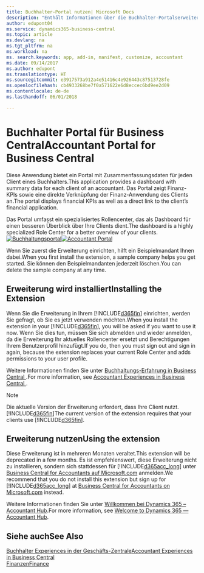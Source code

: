 ```yaml
---
title: Buchhalter-Portal nutzen| Microsoft Docs
description: "Enthält Informationen über die Buchhalter-Portalserweiterung."
author: edupont04
ms.service: dynamics365-business-central
ms.topic: article
ms.devlang: na
ms.tgt_pltfrm: na
ms.workload: na
ms. search.keywords: app, add-in, manifest, customize, accountant
ms.date: 09/14/2017
ms.author: edupont
ms.translationtype: HT
ms.sourcegitcommit: e3917573a912a4e51416c4e926443c87513728fe
ms.openlocfilehash: cb4933268be7f0a571622e6d8eccec6bd9ee2d09
ms.contentlocale: de-de
ms.lasthandoff: 06/01/2018

---
```

# <a name="accountant-portal-for-business-central"></a><span data-ttu-id="de774-103">Buchhalter Portal für  Business Central</span><span class="sxs-lookup"><span data-stu-id="de774-103">Accountant Portal for Business Central</span></span>
<span data-ttu-id="de774-104">Diese Anwendung bietet ein Portal mit Zusammenfassungsdaten für jeden Client eines Buchhalters.</span><span class="sxs-lookup"><span data-stu-id="de774-104">This application provides a dashboard with summary data for each client of an accountant.</span></span> <span data-ttu-id="de774-105">Das Portal zeigt Finanz-KPIs sowie eine direkte Verknüpfung der Finanz-Anwendung des Clients an.</span><span class="sxs-lookup"><span data-stu-id="de774-105">The portal displays financial KPIs as well as a direct link to the client’s financial application.</span></span>  

<span data-ttu-id="de774-106">Das Portal umfasst ein spezialisiertes Rollencenter, das als Dashboard für einen besseren Überblick über Ihre Clients dient.</span><span class="sxs-lookup"><span data-stu-id="de774-106">The dashboard is a highly specialized Role Center for a better overview of your clients.</span></span>  
<span data-ttu-id="de774-107">[![Buchhaltungsportal](./media/ui-extensions-accportal/accountant-portal.png)](https://go.microsoft.com/fwlink/?linkid=851257)</span><span class="sxs-lookup"><span data-stu-id="de774-107">[![Accountant Portal](./media/ui-extensions-accportal/accountant-portal.png)](https://go.microsoft.com/fwlink/?linkid=851257)</span></span>

<span data-ttu-id="de774-108">Wenn Sie zuerst die Erweiterung einrichten, hilft ein Beispielmandant Ihnen dabei.</span><span class="sxs-lookup"><span data-stu-id="de774-108">When you first install the extension, a sample company helps you get started.</span></span> <span data-ttu-id="de774-109">Sie können den Beispielmandanten jederzeit löschen.</span><span class="sxs-lookup"><span data-stu-id="de774-109">You can delete the sample company at any time.</span></span>  

## <a name="installing-the-extension"></a><span data-ttu-id="de774-110">Erweiterung wird installiert</span><span class="sxs-lookup"><span data-stu-id="de774-110">Installing the Extension</span></span>
<span data-ttu-id="de774-111">Wenn Sie die Erweiterung in Ihrem [!INCLUDE[d365fin](includes/d365fin_md.md)] einrichten, werden Sie gefragt, ob Sie es jetzt verwenden möchten.</span><span class="sxs-lookup"><span data-stu-id="de774-111">When you install the extension in your [!INCLUDE[d365fin](includes/d365fin_md.md)], you will be asked if you want to use it now.</span></span> <span data-ttu-id="de774-112">Wenn Sie dies tun, müssen Sie sich abmelden und wieder anmelden, da die Erweiterung Ihr aktuelles Rollencenter ersetzt und Berechtigungen Ihrem Benutzerprofil hinzufügt.</span><span class="sxs-lookup"><span data-stu-id="de774-112">If you do, then you must sign out and sign in again, because the extension replaces your current Role Center and adds permissions to your user profile.</span></span>  

<span data-ttu-id="de774-113">Weitere Informationen finden Sie unter [Buchhaltungs-Erfahrung in Business Central ](finance-accounting.md).</span><span class="sxs-lookup"><span data-stu-id="de774-113">For more information, see [Accountant Experiences in Business Central ](finance-accounting.md).</span></span>  

> [!NOTE]  
>  <span data-ttu-id="de774-114">Die aktuelle Version der Erweiterung erfordert, dass Ihre Client nutzt. [!INCLUDE[d365fin](includes/d365fin_md.md)]</span><span class="sxs-lookup"><span data-stu-id="de774-114">The current version of the extension requires that your clients use [!INCLUDE[d365fin](includes/d365fin_md.md)].</span></span>  

## <a name="using-the-extension"></a><span data-ttu-id="de774-115">Erweiterung nutzen</span><span class="sxs-lookup"><span data-stu-id="de774-115">Using the extension</span></span>
<span data-ttu-id="de774-116">Diese Erweiterung ist in mehreren Monaten veraltet.</span><span class="sxs-lookup"><span data-stu-id="de774-116">This extension will be deprecated in a few months.</span></span> <span data-ttu-id="de774-117">Es ist empfehlenswert, diese Erweiterung nicht zu installieren, sondern sich stattdessen für [!INCLUDE[d365acc_long](includes/d365acc_long_md.md)] unter [Business Central for Accountants auf Microsoft.com](https://www.microsoft.com/en-us/dynamics365/financial-insights-for-accountants) anmelden.</span><span class="sxs-lookup"><span data-stu-id="de774-117">We recommend that you do not install this extension but sign up for [!INCLUDE[d365acc_long](includes/d365acc_long_md.md)] at [Business Central for Accountants on Microsoft.com](https://www.microsoft.com/en-us/dynamics365/financial-insights-for-accountants) instead.</span></span>

<span data-ttu-id="de774-118">Weitere Informationen finden Sie unter [Willkommen bei Dynamics 365 – Accountant Hub](/dynamics365/accountants/index).</span><span class="sxs-lookup"><span data-stu-id="de774-118">For more information, see [Welcome to Dynamics 365 — Accountant Hub](/dynamics365/accountants/index).</span></span>  

## <a name="see-also"></a><span data-ttu-id="de774-119">Siehe auch</span><span class="sxs-lookup"><span data-stu-id="de774-119">See Also</span></span>
[<span data-ttu-id="de774-120">Buchhalter Experiences in der Geschäfts-Zentrale</span><span class="sxs-lookup"><span data-stu-id="de774-120">Accountant Experiences in Business Central </span></span>](finance-accounting.md)  
[<span data-ttu-id="de774-121">Finanzen</span><span class="sxs-lookup"><span data-stu-id="de774-121">Finance</span></span>](finance.md)  

